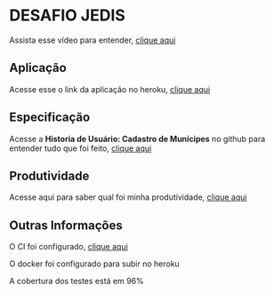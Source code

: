 # DESAFIO JEDIS
Assista esse vídeo para entender, [clique aqui](https://vimeo.com/892938461/dd246e4d72?share=copy)

## Aplicação
Acesse esse o link da aplicação no heroku, [clique aqui](https://desafio-jedis-84a8920b76bc.herokuapp.com/)

## Especificação
Acesse a **Historia de Usuário: Cadastro de Munícipes** no github para entender tudo que foi feito, [clique aqui](https://github.com/marcodotcastro/desafio-jedis/issues/2)

## Produtividade
Acesse aqui para saber qual foi minha produtividade, [clique aqui](https://wakatime.com/@marcodotcastro/projects/jpigjahiix?start=2023-12-03&end=2023-12-09)

## Outras Informações
O CI foi configurado, [clique aqui](https://github.com/marcodotcastro/desafio-jedis/actions)

O docker foi configurado para subir no heroku

A cobertura dos testes está em 96%
